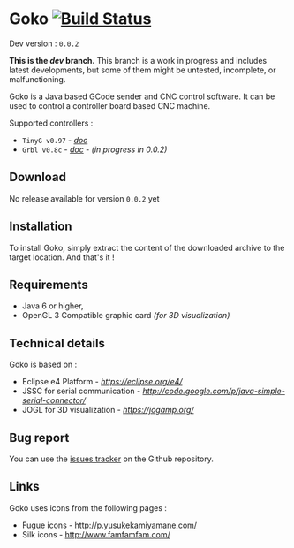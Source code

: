 # Goko [![Build Status](https://travis-ci.org/cncgoko/Goko.svg?branch=dev)](https://travis-ci.org/cncgoko/Goko)

Dev version  : ```0.0.2```

**This is the *dev* branch.**  This branch is a work in progress and includes latest developments, but some of them might be untested, incomplete, or malfunctioning.

Goko is a Java based GCode sender and CNC control software. It can be used to control a controller board based CNC machine. 

Supported controllers :
 - ```TinyG v0.97``` - *[doc](https://github.com/synthetos/TinyG/wiki)* 
 - ```Grbl v0.8c``` - *[doc](https://github.com/synthetos/TinyG/wiki)* - *(in progress in 0.0.2)*
  
Download
--------
No release available for version ```0.0.2``` yet

Installation
------------
To install Goko, simply extract the content of the downloaded archive to the target location. And that's it !

Requirements
------------
- Java 6 or higher,
- OpenGL 3 Compatible graphic card *(for 3D visualization)*
 
Technical details
-----------------
Goko is based on :
- Eclipse e4 Platform - *https://eclipse.org/e4/*
- JSSC for serial communication - *http://code.google.com/p/java-simple-serial-connector/*
- JOGL for 3D visualization - *https://jogamp.org/*

Bug report
----------
You can use the [issues tracker](https://github.com/cncgoko/Goko/issues) on the Github repository.  

Links
-----
Goko uses icons from the following pages :
- Fugue icons  - http://p.yusukekamiyamane.com/
- Silk icons - http://www.famfamfam.com/
